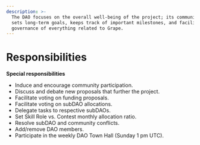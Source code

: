 ```yaml
---
description: >-
  The DAO focuses on the overall well-being of the project; its community. It
  sets long-term goals, keeps track of important milestones, and facilitates the
  governance of everything related to Grape.
---
```


# Responsibilities

**Special responsibilities**

* Induce and encourage community participation.
* Discuss and debate new proposals that further the project.
* Facilitate voting on funding proposals.
* Facilitate voting on subDAO allocations.
* Delegate tasks to respective subDAOs.
* Set Skill Role vs. Contest monthly allocation ratio.
* Resolve subDAO and community conflicts.
* Add/remove DAO members.
* Participate in the weekly DAO Town Hall (Sunday 1 pm UTC).

